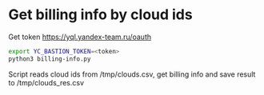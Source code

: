 # Get billing info by cloud ids

Get token https://yql.yandex-team.ru/oauth

```bash
export YC_BASTION_TOKEN=<token>
python3 billing-info.py
```

Script reads cloud ids from /tmp/clouds.csv, get billing info and save result to /tmp/clouds_res.csv
